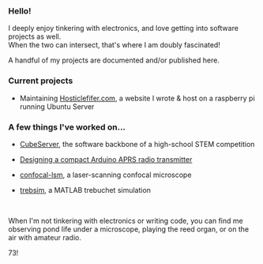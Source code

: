 ### Hello! 

I deeply enjoy tinkering with electronics, and love getting into software projects as well.  
When the two can intersect, that's where I am doubly fascinated!

A handful of my projects are documented and/or published here.


### Current projects
- Maintaining [Hosticlefifer.com](https://blog.hosticlefifer.com/), a website I wrote & host on a raspberry pi running Ubuntu Server


### A few things I've worked on...
- [CubeServer](https://github.com/snorklerjoe/CubeServer), the software backbone of a high-school STEM competition
- [Designing a compact Arduino APRS radio transmitter](https://github.com/snorklerjoe/aprs-weather-station)

- [confocal-lsm](https://github.com/snorklerjoe/confocal-lsm), a laser-scanning confocal microscope
- [trebsim](https://github.com/snorklerjoe/trebsim), a MATLAB trebuchet simulation

<br>

When I'm not tinkering with electronics or writing code, you can find me observing pond life under a microscope, playing the reed organ, or on the air with amateur radio.

73!
